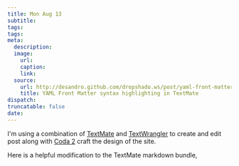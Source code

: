 ```yaml
---
title: Mon Aug 13
subtitle:
tags:
tags:
meta:
  description:
  image:
    url:
    caption:
    link:
  source:
    url: http://desandro.github.com/dropshado.ws/post/yaml-front-matter-markdown-textmate.html
    title: YAML Front Matter syntax highlighting in TextMate
dispatch:
truncatable: false
date:
---
```

I'm using a combination of [TextMate](https://github.com/textmate/textmate) and [TextWrangler](http://www.barebones.com/products/textwrangler/index.shtml) to create and edit post along with [Coda 2](http://www.panic.com/coda/) craft the design of the site.

Here is a helpful modification to the TextMate markdown bundle,
